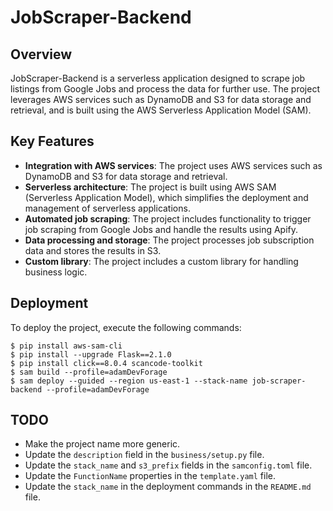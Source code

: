 # JobScraper-Backend

## Overview

JobScraper-Backend is a serverless application designed to scrape job listings from Google Jobs and process the data for further use. The project leverages AWS services such as DynamoDB and S3 for data storage and retrieval, and is built using the AWS Serverless Application Model (SAM).

## Key Features

* **Integration with AWS services**: The project uses AWS services such as DynamoDB and S3 for data storage and retrieval.
* **Serverless architecture**: The project is built using AWS SAM (Serverless Application Model), which simplifies the deployment and management of serverless applications.
* **Automated job scraping**: The project includes functionality to trigger job scraping from Google Jobs and handle the results using Apify.
* **Data processing and storage**: The project processes job subscription data and stores the results in S3.
* **Custom library**: The project includes a custom library for handling business logic.

## Deployment

To deploy the project, execute the following commands:

```
$ pip install aws-sam-cli
$ pip install --upgrade Flask==2.1.0
$ pip install click==8.0.4 scancode-toolkit
$ sam build --profile=adamDevForage
$ sam deploy --guided --region us-east-1 --stack-name job-scraper-backend --profile=adamDevForage
```

## TODO

* Make the project name more generic.
* Update the `description` field in the `business/setup.py` file.
* Update the `stack_name` and `s3_prefix` fields in the `samconfig.toml` file.
* Update the `FunctionName` properties in the `template.yaml` file.
* Update the `stack_name` in the deployment commands in the `README.md` file.

